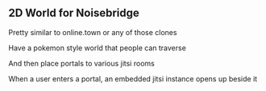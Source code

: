 ## 2D World for Noisebridge

Pretty similar to online.town or any of those clones

Have a pokemon style world that people can traverse

And then place portals to various jitsi rooms

When a user enters a portal, an embedded jitsi instance opens up beside it
